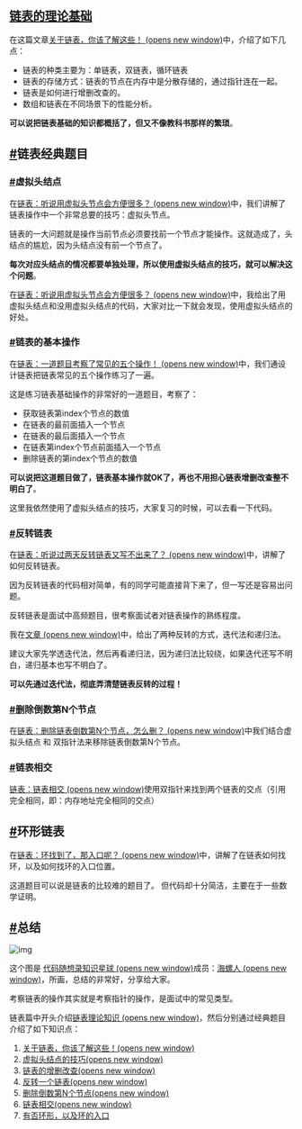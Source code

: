 ## [链表的理论基础](https://programmercarl.com/%E9%93%BE%E8%A1%A8%E6%80%BB%E7%BB%93%E7%AF%87.html#%E6%80%BB%E7%BB%93)

在这篇文章[关于链表，你该了解这些！ (opens new window)](https://programmercarl.com/链表理论基础.html)中，介绍了如下几点：

- 链表的种类主要为：单链表，双链表，循环链表
- 链表的存储方式：链表的节点在内存中是分散存储的，通过指针连在一起。
- 链表是如何进行增删改查的。
- 数组和链表在不同场景下的性能分析。

**可以说把链表基础的知识都概括了，但又不像教科书那样的繁琐**。

## [#](https://programmercarl.com/链表总结篇.html#链表经典题目)链表经典题目

### [#](https://programmercarl.com/链表总结篇.html#虚拟头结点)虚拟头结点

在[链表：听说用虚拟头节点会方便很多？ (opens new window)](https://programmercarl.com/0203.移除链表元素.html)中，我们讲解了链表操作中一个非常总要的技巧：虚拟头节点。

链表的一大问题就是操作当前节点必须要找前一个节点才能操作。这就造成了，头结点的尴尬，因为头结点没有前一个节点了。

**每次对应头结点的情况都要单独处理，所以使用虚拟头结点的技巧，就可以解决这个问题**。

在[链表：听说用虚拟头节点会方便很多？ (opens new window)](https://programmercarl.com/0203.移除链表元素.html)中，我给出了用虚拟头结点和没用虚拟头结点的代码，大家对比一下就会发现，使用虚拟头结点的好处。

### [#](https://programmercarl.com/链表总结篇.html#链表的基本操作)链表的基本操作

在[链表：一道题目考察了常见的五个操作！ (opens new window)](https://programmercarl.com/0707.设计链表.html)中，我们通设计链表把链表常见的五个操作练习了一遍。

这是练习链表基础操作的非常好的一道题目，考察了：

- 获取链表第index个节点的数值
- 在链表的最前面插入一个节点
- 在链表的最后面插入一个节点
- 在链表第index个节点前面插入一个节点
- 删除链表的第index个节点的数值

**可以说把这道题目做了，链表基本操作就OK了，再也不用担心链表增删改查整不明白了**。

这里我依然使用了虚拟头结点的技巧，大家复习的时候，可以去看一下代码。

### [#](https://programmercarl.com/链表总结篇.html#反转链表)反转链表

在[链表：听说过两天反转链表又写不出来了？ (opens new window)](https://programmercarl.com/0206.翻转链表.html)中，讲解了如何反转链表。

因为反转链表的代码相对简单，有的同学可能直接背下来了，但一写还是容易出问题。

反转链表是面试中高频题目，很考察面试者对链表操作的熟练程度。

我在[文章 (opens new window)](https://programmercarl.com/0206.翻转链表.html)中，给出了两种反转的方式，迭代法和递归法。

建议大家先学透迭代法，然后再看递归法，因为递归法比较绕，如果迭代还写不明白，递归基本也写不明白了。

**可以先通过迭代法，彻底弄清楚链表反转的过程！**

### [#](https://programmercarl.com/链表总结篇.html#删除倒数第n个节点)删除倒数第N个节点

在[链表：删除链表倒数第N个节点，怎么删？ (opens new window)](https://programmercarl.com/0019.删除链表的倒数第N个节点.html)中我们结合虚拟头结点 和 双指针法来移除链表倒数第N个节点。

### [#](https://programmercarl.com/链表总结篇.html#链表相交)链表相交

[链表：链表相交 (opens new window)](https://programmercarl.com/面试题02.07.链表相交.html)使用双指针来找到两个链表的交点（引用完全相同，即：内存地址完全相同的交点）

## [#](https://programmercarl.com/链表总结篇.html#环形链表)环形链表

在[链表：环找到了，那入口呢？ (opens new window)](https://programmercarl.com/0142.环形链表II.html)中，讲解了在链表如何找环，以及如何找环的入口位置。

这道题目可以说是链表的比较难的题目了。 但代码却十分简洁，主要在于一些数学证明。

## [#](https://programmercarl.com/链表总结篇.html#总结)总结

![img](https://code-thinking-1253855093.file.myqcloud.com/pics/%E9%93%BE%E8%A1%A8%E6%80%BB%E7%BB%93.png)

这个图是 [代码随想录知识星球 (opens new window)](https://programmercarl.com/other/kstar.html)成员：[海螺人 (opens new window)](https://wx.zsxq.com/dweb2/index/footprint/844412858822412)，所画，总结的非常好，分享给大家。

考察链表的操作其实就是考察指针的操作，是面试中的常见类型。

链表篇中开头介绍[链表理论知识 (opens new window)](https://programmercarl.com/0203.移除链表元素.html)，然后分别通过经典题目介绍了如下知识点：

1. [关于链表，你该了解这些！(opens new window)](https://programmercarl.com/链表理论基础.html)
2. [虚拟头结点的技巧(opens new window)](https://programmercarl.com/0203.移除链表元素.html)
3. [链表的增删改查(opens new window)](https://programmercarl.com/0707.设计链表.html)
4. [反转一个链表(opens new window)](https://programmercarl.com/0206.翻转链表.html)
5. [删除倒数第N个节点(opens new window)](https://programmercarl.com/0019.删除链表的倒数第N个节点.html)
6. [链表相交(opens new window)](https://programmercarl.com/面试题02.07.链表相交.html)
7. [有否环形，以及环的入口](https://programmercarl.com/0142.环形链表II.html)